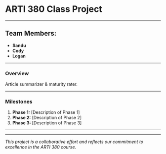 # ARTI 380 Class Project

---

## Team Members:
- **Sandu**
- **Cody**
- **Logan**

---

### Overview
Article summarizer & maturity rater.

---

### Milestones
1. **Phase 1:** [Description of Phase 1]
2. **Phase 2:** [Description of Phase 2]
3. **Phase 3:** [Description of Phase 3]

---
---

_This project is a collaborative effort and reflects our commitment to excellence in the ARTI 380 course._
